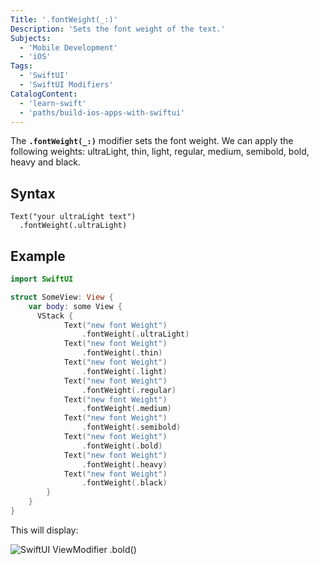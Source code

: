 ```yaml
---
Title: '.fontWeight(_:)'
Description: 'Sets the font weight of the text.'
Subjects:
  - 'Mobile Development'
  - 'iOS'
Tags:
  - 'SwiftUI'
  - 'SwiftUI Modifiers'
CatalogContent:
  - 'learn-swift'
  - 'paths/build-ios-apps-with-swiftui'
---
```


The **`.fontWeight(_:)`** modifier sets the font weight. We can apply the following weights: ultraLight, thin, light, regular, medium, semibold, bold, heavy and black.

## Syntax

```pseudo
Text("your ultraLight text")
  .fontWeight(.ultraLight)
```


## Example


```swift
import SwiftUI

struct SomeView: View {
    var body: some View {
      VStack {
            Text("new font Weight")
                .fontWeight(.ultraLight)
            Text("new font Weight")
                .fontWeight(.thin)
            Text("new font Weight")
                .fontWeight(.light)
            Text("new font Weight")
                .fontWeight(.regular)
            Text("new font Weight")
                .fontWeight(.medium)
            Text("new font Weight")
                .fontWeight(.semibold)
            Text("new font Weight")
                .fontWeight(.bold)
            Text("new font Weight")
                .fontWeight(.heavy)
            Text("new font Weight")
                .fontWeight(.black)              
        } 
    }
}

```



This will display:

![SwiftUI ViewModifier .bold()](https://raw.githubusercontent.com/Codecademy/docs/main/media/swiftui-bold.png)
